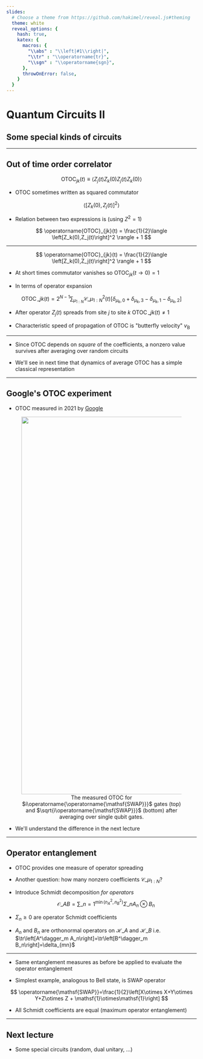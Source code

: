 ```yaml
---
slides:
  # Choose a theme from https://github.com/hakimel/reveal.js#theming
  theme: white
  reveal_options: {
    hash: true,
    katex: {
      macros: {
        "\\abs" : "\\left|#1\\right|",
        "\\tr" : "\\operatorname{tr}",
        "\\sgn" : "\\operatorname{sgn}",
      },
      throwOnError: false,
    }
  }
---
```


# Quantum Circuits II
## Some special kinds of circuits

---

## Out of time order correlator

$$
\operatorname{OTOC}_{jk}(t) \equiv \langle Z_j(t)Z_k(0)Z_j(t)Z_k(0)\rangle
$$

- OTOC sometimes written as squared commutator

$$
\langle \left[Z_k(0),Z_j(t)\right]^2 \rangle
$$

- Relation between two expressions is (using $Z^2=1$)

$$
\operatorname{OTOC}_{jk}(t) = \frac{1}{2}\langle \left[Z_k(0),Z_j(t)\right]^2 \rangle + 1
$$


---

$$
\operatorname{OTOC}_{jk}(t) = \frac{1}{2}\langle \left[Z_k(0),Z_j(t)\right]^2 \rangle + 1
$$

 - At short times commutator vanishes so $\operatorname{OTOC}_{jk}(t\to 0)=1$
 
 - In terms of operator expansion

$$
\operatorname{OTOC}\_{jk}(t)= 2^{N-1} \sum_{\mu_{1:N}}\mathcal{C}\_{\mu_{1:N}}^2(t)\left[\delta_{\mu_k,0}+\delta_{\mu_k,3}-\delta_{\mu_k,1}-\delta_{\mu_k,2}\right]
$$

- After operator $Z_j(t)$ spreads from site $j$ to site $k$ $\operatorname{OTOC}\_{jk}(t)\neq 1$

- Characteristic speed of propagation of OTOC is "butterfly velocity" $v_\text{B}$

---

- Since OTOC depends on *square* of the coefficients, a nonzero value survives after averaging over random circuits

- We'll see in next time that dynamics of average OTOC has a simple classical representation

---

## Google's OTOC experiment

- OTOC measured in 2021 by [Google](https://www.science.org/doi/full/10.1126/science.abg5029?casa_token=TkmMj95XIYoAAAAA:NP67A_aYhL8lSDWtuG99i8oFfx1c79-Lz-UGKYsW1-bee3hQ7weJSxLLQwpPzfSEPvEqt6SPbB4UYA) 

<figure align="center">
<img src="assets/google-otoc.png" width="1000">
<figcaption> The measured OTOC for $i\operatorname{\operatorname{\mathsf{SWAP}}}$ gates (top) and $\sqrt{i\operatorname{\mathsf{SWAP}}}$ (bottom) after averaging over single qubit gates.</figcaption>
</figure>

- We'll understand the difference in the next lecture

---

## Operator entanglement

- OTOC provides one measure of operator spreading

- Another question: how many nonzero coefficients  $\mathcal{C}\_{\mu_{1:N}}$?

- Introduce Schmidt decomposition _for operators_ 
$$
\mathcal{O}\_{AB} = \sum\_{n=1}^{\min(n^2_A, n^2_B)} \Sigma\_n A_n\otimes B_n
$$

- $\Sigma_n\geq 0$ are operator Schmidt coefficients

- $A_n$ and $B_n$ are orthonormal operators on $\mathcal{H}\_A$ and $\mathcal{H}\_B$ i.e. $\tr\left[A^\dagger_m A_n\right]=\tr\left[B^\dagger_m B_n\right]=\delta_{mn}$

---

- Same entanglement measures as before be applied to evaluate the operator entanglement

- Simplest example, analogous to Bell state, is SWAP operator

$$
\operatorname{\mathsf{SWAP}}=\frac{1}{2}\left[X\otimes X+Y\otimes Y+Z\otimes Z + \mathsf{1}\otimes\mathsf{1}\right]
$$

- All Schmidt coefficients are equal (maximum operator entanglement)

---

## Next lecture

- Some special circuits (random, dual unitary, ...)



